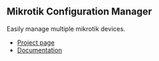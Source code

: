 ## Mikrotik Configuration Manager

Easily manage multiple mikrotik devices.


* [Project page](http://xio.com.pl/redmine/projects/mcm/)
* [Documentation](http://xio.com.pl/redmine/projects/mcm/wiki/Documentation)
